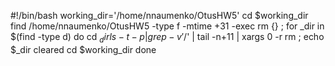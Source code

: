 #!/bin/bash
working_dir='/home/nnaumenko/OtusHW5'
cd $working_dir
find /home/nnaumenko/OtusHW5 -type f -mtime +31 -exec rm {} \;
for _dir in $(find -type d)
do
  cd $_dir
  ls -t -p | grep -v '/$' | tail -n+11 | xargs 0 -r rm ;
  echo $_dir cleared
  cd $working_dir
done
